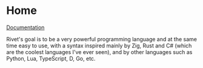 # Home

[Documentation](https://rivet-lang.github.io/docs)

Rivet's goal is to be a very powerful programming language and at the same time
easy to use, with a syntax inspired mainly by Zig, Rust and C# (which are the
coolest languages I've ever seen), and by other languages such as Python, Lua,
TypeScript, D, Go, etc.
